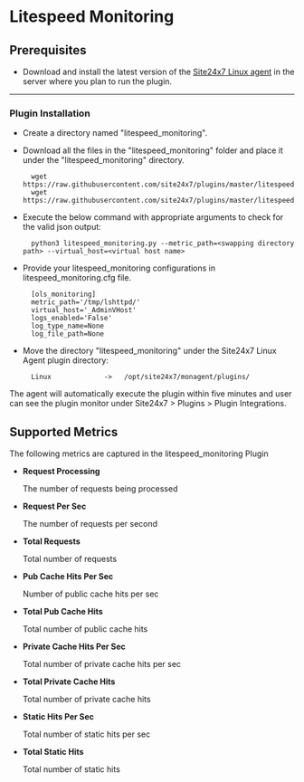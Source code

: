 # Litespeed Monitoring

                                                                                              
## Prerequisites

- Download and install the latest version of the [Site24x7 Linux agent](https://www.site24x7.com/app/client#/admin/inventory/add-monitor) in the server where you plan to run the plugin. 

---

### Plugin Installation  

- Create a directory named "litespeed_monitoring".
      
- Download all the files in the "litespeed_monitoring" folder and place it under the "litespeed_monitoring" directory.

		wget https://raw.githubusercontent.com/site24x7/plugins/master/litespeed_monitoring/litespeed_monitoring.py
		wget https://raw.githubusercontent.com/site24x7/plugins/master/litespeed_monitoring/litespeed_monitoring.cfg

- Execute the below command with appropriate arguments to check for the valid json output:

		python3 litespeed_monitoring.py --metric_path=<swapping directory path> --virtual_host=<virtual host name>
		
- Provide your litespeed_monitoring configurations in litespeed_monitoring.cfg file.

		[ols_monitoring]
		metric_path='/tmp/lshttpd/'
		virtual_host='_AdminVHost'
		logs_enabled='False'
		log_type_name=None
		log_file_path=None

- Move the directory "litespeed_monitoring" under the Site24x7 Linux Agent plugin directory: 

		Linux             ->   /opt/site24x7/monagent/plugins/
	

The agent will automatically execute the plugin within five minutes and user can see the plugin monitor under Site24x7 > Plugins > Plugin Integrations.


## Supported Metrics

The following metrics are captured in the litespeed_monitoring Plugin

- **Request Processing**

    The number of requests being processed

- **Request Per Sec**

    The number of requests per second

- **Total Requests**

    Total number of requests

- **Pub Cache Hits Per Sec**

    Number of public cache hits per sec


- **Total Pub Cache Hits**

    Total number of public cache hits


- **Private Cache Hits Per Sec**

    Total number of private cache hits per sec

- **Total Private Cache Hits**

    Total number of private cache hits

- **Static Hits Per Sec**

    Total number of static hits per sec

- **Total Static Hits**

    Total number of static hits


